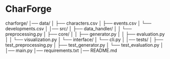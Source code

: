 
# CharForge

charforge/
│── data/
│   ├── characters.csv
│   ├── events.csv
│   └── developments.csv
│
│── src/
│   ├── data_handler/
│   │   └── preprocessing.py
│   ├── core/
│   │   ├── generator.py
│   │   ├── evaluation.py
│   │   └── visualization.py
│   └── interface/
│       └── cli.py
│
│── tests/
│   ├── test_preprocessing.py
│   ├── test_generator.py
│   └── test_evaluation.py
│
│── main.py
│── requirements.txt
│── README.md
